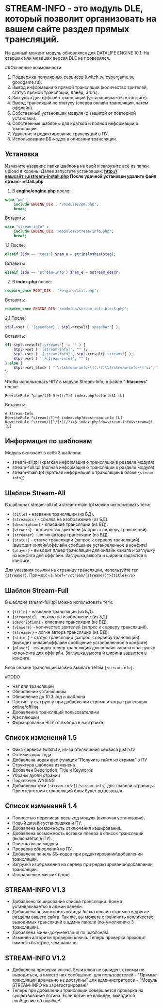 STREAM-INFO - это модуль DLE, который позволит организовать на вашем сайте раздел прямых трансляций. 
=
На данный момент модуль обновлялся для DATALIFE ENGINE 10.1. На старших или младших версия DLE не проверялся.

##Основные возможности:
1. Поддержка популярных сервисов (twitch.tv, cybergame.tv, goodgame.ru).
2. Вывод информации о прямой трансляции (количество зрителей, статус прямой трансляции, плеер, и т.п.).
3. Заглушка для оффлайн трансляций (устанавливается в конфиге).
4. Вывод трансляций по статусу (сперва онлайн трансляции, затем оффлайн).
5. Собственный установщик модуля (с защитой от повторной установки).
6. Собственные шаблоны для краткой и полной информации о трансляции.
7. Удаление и редактирование трансляций в ПУ.
8. Использование ББ-кодов в описании трансляции.

Установка
--------------
Измените название папки шаблона на свой и загрузите всё из папки upload в корень.
Далее запустите установщик: **http://вашсайт.ru/stream-install.php**
**После удачной установки удалите файл stream-install.php**

1. В **engine/engine.php** после:
```php
case "pm" :
	include ENGINE_DIR . '/modules/pm.php';
	break;
```
Вставить:
```php
case "stream-info" :
	include ENGINE_DIR.'/modules/stream-info.php';
	break;
```
1.1 После:
```php
elseif ($do == 'tags') $nam_e = stripslashes($tag);
```
Вставить:
```php
elseif ($do == 'stream-info') $nam_e = $stream_descr;
```
2. В **index.php** после:
```php
require_once ROOT_DIR . '/engine/init.php';
```
Вставить:
```php
require_once ENGINE_DIR.'/modules/stream-info-block.php';
```
2.1 После:
```php
$tpl->set ( '{speedbar}', $tpl->result['speedbar'] );
```
Вставить:
```php
if( $tpl->result['streams'] != "" ) {
    $tpl->set ( '[stream-info]', "" );
    $tpl->set ( '{stream-info}', $tpl->result['streams'] );
    $tpl->set ( '[/stream-info]', "" );
} else {
    $tpl->set_block ( "'\\[stream-info\\](.*?)\\[/stream-info\\]'si", "" );
}
```
Чтобы использовать ЧПУ в модуле Stream-Info, в файле "**.htaccess**" после:
```ApacheConf
RewriteRule ^page/([0-9]+)(/?)$ index.php?cstart=$1 [L]
```

Вставить:
```ApacheConf
# Stream-Info
RewriteRule ^stream(/?)+$ index.php?do=stream-info [L]
RewriteRule ^stream/([^/]*)(/?)+$ index.php?do=stream-info&stream=$1 [L]
```
Информация по шаблонам
--------------
Модуль включает в себя 3 шаблона:
* stream-all.tpl (краткая информация о трансляции в разделе модуля) 
* stream-full.tpl (полная информация о трансляции в разделе модуля)
* stream-main.tpl (краткая информация о трансляции в блоке ``{stream-info}``)

Шаблон Stream-All
--------------
В шаблонах stream-all.tpl и stream-main.tpl можно использовать теги:
* ``{title}`` - название трансляции (из БД).
* ``{streampic}`` - ссылка на изображение (из БД).
* ``{description}`` - описание трансляции (из БД).
* ``{viewers}`` - количество зрителей (запрос к серверу трансляций).
* ``{streamer}`` - логин автора трансляции (из БД).
* ``{status}`` - статус трансляции (запрос к серверу трансляций). (выводит онлайн\оффлайн сообщение установленное в конфиге)
* ``{player}`` - выводит плеер трансляции для онлайн канала и заглушку из конфига для оффлайн. Заглушка,высота и ширина задаются в конфиге.

Для указания ссылки на страницу трансляции, используйте тег ``{streamer}``. Пример: ``<a href="/stream/{streamer}">{title}</a>``

Шаблон Stream-Full
--------------
В шаблоне stream-full.tpl можно использовать теги:
* ``{title}`` - название трансляции (из БД).
* ``{streampic}`` - ссылка на изображение (из БД).
* ``{description}`` - описание трансляции (из БД).
* ``{viewers}`` - количество зрителей (запрос к серверу трансляций).
* ``{streamer}`` - логин автора трансляции (из БД).
* ``{status}`` - статус трансляции (запрос к серверу трансляций). (выводит онлайн\оффлайн сообщение установленное в конфиге)
* ``{player}`` - выводит плеер трансляции для онлайн канала и заглушку из конфига для оффлайн. Заглушка,высота и ширина задаются в конфиге.

Блок онлайн трансляций можно вызвать тегом ``{stream-info}``.

#TODO
* Чат для трансляций
* Обновление установщика
* Обновление до 10.3 код и шаблона
* Постинг у вк группу при добавлении стрима и когда трансляция online/offline
* Добавление трансляций пользователями
* Ajax плюшки
* Формирование ЧПУ от выбора в настройке

Список изменений 1.5
--------------
* Фикс сервиса twitch.tv, из-за отключения сервиса justin.tv
* Оптимизация кода
* Добавлена новая ajax функция "Получить тайтл из стрима" в ПУ
* Структура шаблона изменена
* Добавлен Description, Title и Keywords
* Убраны дубли страниц
* Подключен WYSING
* Добавлены теги ``[stream-info][/stream-info]`` для главной страницы. При отсутствии странсляций блок будет вырезаться

Список изменений 1.4
--------------
* Полностью переписан весь код модуля (включая установщик).
* Новый дизайн установщика и ПУ.
* Добавлена возможность отключения кэширования.
* Добавлена возможность вставки плеера в список трансляций (включается в ПУ).
* Очистка кэша модуля.
* Проверка обновлений из ПУ.
* Добавлена панель ББ-кодов при редактировании\добавлении трансляции.
* Загрузка изображения на сервер при редактировании\добавлении трансляции.
* Исправление мелких багов.

STREAM-INFO V1.3
--------------
* Добавлено кеширование списка трансляций. Время устанваливается в админ панели.
* Добавлена возможность вывода блока онлайн стримов в другие разделы вашего сайта. Так же, вы можете ограничить колличество выводимых
трансляций в админ панели (по-умолчанию 3 трансляции).
* Добавлена мини-документация по шаблонам.
* Изменён алгоритм проверки ключа. Теперь проверка проходит намного быстрее, чем раньше.

STREAM-INFO V1.2
--------------
* Добавлена проверка ключа. Если ключ не валиден, стримы не выводиться, а вместо них сообщение: 
для пользователей - "Прямые трансляции временно не доступны"
для администраторов - "Модуль STREAM-INFO не зарегистрирован!"
* Теперь при добавлении трансляции совершается проверка на существование логина. Если логин не валиден, выводится сообщение об ошибке!